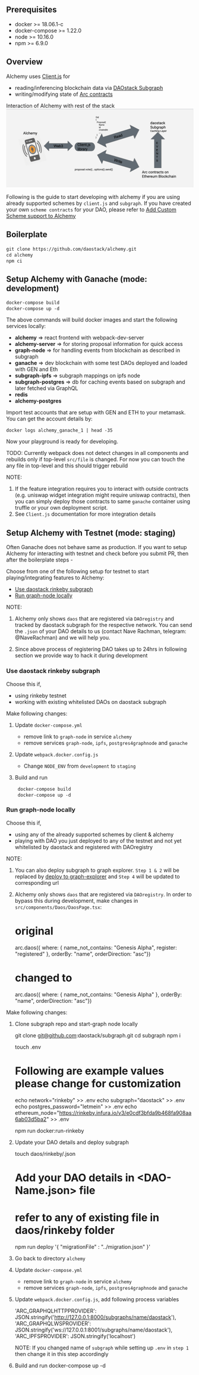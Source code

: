 ## Prerequisites

  - docker >= 18.06.1-c
  - docker-compose >= 1.22.0
  - node >= 10.16.0
  - npm >= 6.9.0
  
## Overview
  Alchemy uses [Client.js](../../stack/client/clientIntro) for 
  
  - reading/inferencing blockchain data via [DAOstack Subgraph](../../stack/subgraph/subgraphIntro)
  - writing/modifying state of [Arc contracts](../../stack/arcIntro/)

  Interaction of Alchemy with rest of the stack
  ![Interaction](../images/daostack-interaction.png)

  Following is the guide to start developing with alchemy if you are using already supported schemes by `client.js` and `subgraph`. If you have created your own `scheme contracts` for your DAO, please refer to [Add Custom Scheme support to Alchemy](../customSchemeSupportAlchemy)

## Boilerplate

    git clone https://github.com/daostack/alchemy.git
    cd alchemy
    npm ci

## Setup Alchemy with Ganache (mode: development)

    docker-compose build
    docker-compose up -d

  The above commands will build docker images and start the following services locally:

  - **alchemy** => react frontend with webpack-dev-server
  - **alchemy-server** => for storing proposal information for quick access
  - **graph-node** => for handling events from blockchain as described in subgraph
  - **ganache** => dev blockchain with some test DAOs deployed and loaded with GEN and Eth
  - **subgraph-ipfs** => subgraph mappings on ipfs node
  - **subgraph-postgres** => db for caching events based on subgraph and later fetched via GraphQL
  - **redis**
  - **alchemy-postgres**

  Import test accounts that are setup with GEN and ETH to your metamask. You can get the account details by:

    docker logs alchemy_ganache_1 | head -35


  Now your playground is ready for developing.

  TODO: Currently webpack does not detect changes in all components and rebuilds only if top-level `src/file` is changed. For now you can touch the any file in top-level and this should trigger rebuild

  NOTE:

  1. If the feature integration requires you to interact with outside contracts (e.g. uniswap widget integration might require uniswap contracts), then you can simply deploy those contracts to same `ganache` container using truffle or your own deployment script.
  2. See `Client.js` documentation for more integration details

## Setup Alchemy with Testnet (mode: staging)

  Often Ganache does not behave same as production. If you want to setup Alchemy for interacting with testnet and check before you submit PR,
  then after the boilerplate steps -
  

  Choose from one of the following setup for testnet to start playing/integrating features to Alchemy:
  
  - [Use daostack rinkeby subgraph](#use-daostack-rinkeby-subgraph)
  - [Run graph-node locally](#run-graph-node-locally)

  
  NOTE: 
  
  1. Alchemy only shows `daos` that are registered via `DAOregistry` and tracked by daostack subgraph for the respective network. You can send the `.json` of your DAO details to us (contact Nave Rachman, telegram: @NaveRachman) and we will help you.

  2. Since above process of registering DAO takes up to 24hrs in following section we provide way to hack it during development

### Use daostack rinkeby subgraph

  Choose this if,

  - using rinkeby testnet
  - working with existing whitelisted DAOs on daostack subgraph

  Make following changes:

  1. Update `docker-compose.yml`

     - remove link to `graph-node` in service `alchemy`
     - remove services `graph-node`, `ipfs`, `postgres4graphnode` and `ganache`

  2. Update `webpack.docker.config.js`

     - Change `NODE_ENV` from `development` to `staging`

  3. Build and run
        
          docker-compose build
          docker-compose up -d

### Run graph-node locally

  Choose this if,

  - using any of the already supported schemes by client & alchemy
  - playing with DAO you just deployed to any of the testnet and not yet whitelisted by daostack and registered with DAOregistry

  NOTE: 
   
   1. You can also deploy subgraph to graph explorer. `Step 1 & 2` will be replaced by [deploy to graph-explorer](https://github.com/daostack/subgraph#deploy-subgraph)
   and `Step 4` will be updated to corresponding url

   2. Alchemy only shows `daos` that are registered via `DAOregistry`. In order to bypass this during development, make changes in `src/components/Daos/DaosPage.tsx`:
      
        # original
        arc.daos({ where: { name_not_contains: "Genesis Alpha", register: "registered" }, orderBy: "name", orderDirection: "asc"})

        # changed to
        arc.daos({ where: { name_not_contains: "Genesis Alpha" }, orderBy: "name", orderDirection: "asc"})

  Make following changes:

  1. Clone subgraph repo and start-graph node locally

        git clone git@github.com:daostack/subgraph.git
        cd subgraph
        npm i

        touch .env

        # Following are example values please change for customization
        echo network="rinkeby" >> .env
        echo subgraph="daostack" >> .env
        echo postgres_password="letmein" >> .env
        echo ethereum_node="https://rinkeby.infura.io/v3/e0cdf3bfda9b468fa908aa6ab03d5ba2" >> .env

        npm run docker:run-rinkeby 

  2. Update your DAO details and deploy subgraph

        touch daos/rinkeby/<DAO-Name>.json
        # Add your DAO details in <DAO-Name.json> file
        # refer to any of existing file in daos/rinkeby folder

        npm run deploy '{  "migrationFile" : "../migration.json" }'
        
  3. Go back to directory `alchemy`
        
  4. Update `docker-compose.yml`

        - remove link to `graph-node` in service `alchemy`
        - remove services `graph-node`, `ipfs`, `postgres4graphnode` and `ganache`

  5. Update `webpack.docker.config.js`, add following process variables

        'ARC_GRAPHQLHTTPPROVIDER': JSON.stringify('http://127.0.0.1:8000/subgraphs/name/daostack'),
        'ARC_GRAPHQLWSPROVIDER': JSON.stringify('ws://127.0.0.1:8001/subgraphs/name/daostack'),
        'ARC_IPFSPROVIDER': JSON.stringify('localhost')

      NOTE: If you changed name of `subgraph` while setting up `.env` in `step 1` then change it in this step accordingly
      
  6. Build and run
          docker-compose up -d
